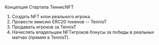 Концепция Стартапа ТеннисNFT

1.	Создать NFT клон реального игрока.
2.	Провести эмисию ERC20 токенов -- TennisT
3.	Продавать игроков за TennisT
4.	Начислять владельцам NFTигроков бонусы за победы в реальных матчах (премия в TennisT).

